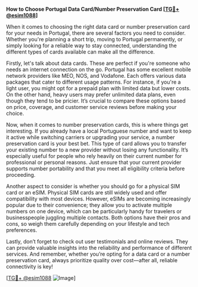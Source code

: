 **How to Choose Portugal Data Card/Number Preservation Card [[TG💪+ @esim1088](https://t.me/s/esim1088)]**

When it comes to choosing the right data card or number preservation card for your needs in Portugal, there are several factors you need to consider. Whether you're planning a short trip, moving to Portugal permanently, or simply looking for a reliable way to stay connected, understanding the different types of cards available can make all the difference.

Firstly, let's talk about data cards. These are perfect if you're someone who needs an internet connection on the go. Portugal has some excellent mobile network providers like MEO, NOS, and Vodafone. Each offers various data packages that cater to different usage patterns. For instance, if you're a light user, you might opt for a prepaid plan with limited data but lower costs. On the other hand, heavy users may prefer unlimited data plans, even though they tend to be pricier. It’s crucial to compare these options based on price, coverage, and customer service reviews before making your choice.

Now, when it comes to number preservation cards, this is where things get interesting. If you already have a local Portuguese number and want to keep it active while switching carriers or upgrading your service, a number preservation card is your best bet. This type of card allows you to transfer your existing number to a new provider without losing any functionality. It’s especially useful for people who rely heavily on their current number for professional or personal reasons. Just ensure that your current provider supports number portability and that you meet all eligibility criteria before proceeding.

Another aspect to consider is whether you should go for a physical SIM card or an eSIM. Physical SIM cards are still widely used and offer compatibility with most devices. However, eSIMs are becoming increasingly popular due to their convenience; they allow you to activate multiple numbers on one device, which can be particularly handy for travelers or businesspeople juggling multiple contacts. Both options have their pros and cons, so weigh them carefully depending on your lifestyle and tech preferences.

Lastly, don’t forget to check out user testimonials and online reviews. They can provide valuable insights into the reliability and performance of different services. And remember, whether you’re opting for a data card or a number preservation card, always prioritize quality over cost—after all, reliable connectivity is key!

[[TG💪+ @esim1088](https://t.me/s/esim1088) ![Image](https://i.postimg.cc/Y0z9fWf4/image.png)]
